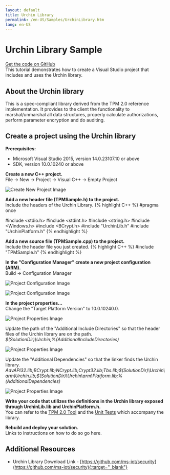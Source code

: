 ```yaml
---
layout: default
title: Urchin Library
permalink: /en-US/Samples/UrchinLibrary.htm
lang: en-US
---
```


# Urchin Library Sample

[Get the code on GitHub][1]  
This tutorial demonstrates how to create a Visual Studio project that includes and uses the Urchin library.

[1]: https://github.com/ms-iot/security "Urchin library"

## About the Urchin library  
This is a spec-compliant library derived from the TPM 2.0 reference implementation. It provides to the client the functionality to marshal/unmarshal all data structures, properly calculate authorizations, perform parameter encryption and do auditing.

## <a name="NewProjectUrchin"></a>Create a project using the Urchin library  
**Prerequisites:**

* Microsoft Visual Studio 2015, version 14.0.23107.10 or above  
* SDK, version 10.0.10240 or above

**Create a new C++ project.**  
File -> New -> Project -> Visual C++ -> Empty Project

![Create New Project Image]({{site.baseurl}}/Resources/images/TPM/CreateNewProject.png)

**Add a new header file (TPMSample.h) to the project.**  
Include the headers of the Urchin Library.
{% highlight C++ %}
#pragma once

#include <stdio.h>
#include <stdint.h>
#include <string.h>
#include <Windows.h>
#include <BCrypt.h>
#include "UrchinLib.h"
#include "UrchinPlatform.h"
{% endhighlight %}

**Add a new source file (TPMSample.cpp) to the project.**  
Include the header file you just created.
{% highlight C++ %}
#include "TPMSample.h"
{% endhighlight %}

**In the "Configuration Manager" create a new project configuration (ARM).**  
Build -> Configuration Manager

![Project Configuration Image]({{site.baseurl}}/Resources/images/TPM/CreateNewConfiguration.png)

![Project Configuration Image]({{site.baseurl}}/Resources/images/TPM/NewProjectPlatform.png)


**In the project properties...**  
Change the "Target Platform Version" to 10.0.10240.0.

![Project Properties Image]({{site.baseurl}}/Resources/images/TPM/TargetPlatformVesion.png)

Update the path of the "Additional Include Directories" so that the header files of the Urchin library are on the path.  
*$(SolutionDir)\Urchin;%(AdditionalIncludeDirectories)*

![Project Properties Image]({{site.baseurl}}/Resources/images/TPM/AdditionalIncludeDirectories.png)

Update the "Additional Dependencies" so that the linker finds the Urchin library.  
*AdvAPI32.lib;BCrypt.lib;NCrypt.lib;Crypt32.lib;Tbs.lib;$(SolutionDir)\Urchin\arm\Urchin.lib;$(SolutionDir)\Urchin\arm\Platform.lib;%(AdditionalDependencies)*

![Project Properties Image]({{site.baseurl}}/Resources/images/TPM/AdditionalDependencies.png)

**Write your code that utilizes the definitions in the Urchin library exposed through UrchinLib.lib and UrchinPlatform.h.**  
You can refer to the [TPM 2.0 Tool][2] and the [Unit Tests][3] which accompany the library.

**Rebuild and deploy your solution.**  
Links to instructions on how to do so go here.

[2]: https://github.com/ms-iot/security/tree/master/Urchin/T2T "T2T"
[3]: https://github.com/ms-iot/security/tree/master/Urchin/UrchinTest "UrchinTest"

## Additional Resources  
* Urchin Library Download Link - [https://github.com/ms-iot/security](https://github.com/ms-iot/security){:target="_blank"}

